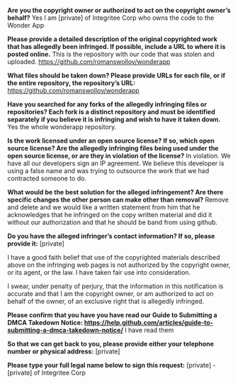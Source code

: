 **Are you the copyright owner or authorized to act on the copyright owner’s behalf?** Yes I am [private] of Integritee Corp who owns the code to the Wonder App

**Please provide a detailed description of the original copyrighted work that has allegedly been infringed. If possible, include a URL to where it is posted online.** This is the repository with our code that was stolen and uploaded.   https://github.com/romanswollov/wonderapp

**What files should be taken down? Please provide URLs for each file, or if the entire repository, the repository’s URL:**   https://github.com/romanswollov/wonderapp

**Have you searched for any forks of the allegedly infringing files or repositories? Each fork is a distinct repository and must be identified separately if you believe it is infringing and wish to have it taken down.** Yes the whole wonderapp repository.

**Is the work licensed under an open source license? If so, which open source license? Are the allegedly infringing files being used under the open source license, or are they in violation of the license?** In violation. We have all our developers sign an IP agreement. We believe this developer is using a false name and was trying to outsource the work that we had contracted someone to do.

**What would be the best solution for the alleged infringement? Are there specific changes the other person can make other than removal?** Remove and delete and we would like a written statement from him that he acknowledges that he infringed on the copy written material and did it without our authorization and that he should be band from using github.

**Do you have the alleged infringer’s contact information? If so, please provide it:** [private]

I have a good faith belief that use of the copyrighted materials described above on the infringing web pages is not authorized by the copyright owner, or its agent, or the law. I have taken fair use into consideration.

I swear, under penalty of perjury, that the information in this notification is accurate and that I am the copyright owner, or am authorized to act on behalf of the owner, of an exclusive right that is allegedly infringed.

**Please confirm that you have you have read our Guide to Submitting a DMCA Takedown Notice: https://help.github.com/articles/guide-to-submitting-a-dmca-takedown-notice/** I have read them

**So that we can get back to you, please provide either your telephone number or physical address:** [private] 

**Please type your full legal name below to sign this request:** [private] - [private] of Integritee Corp
